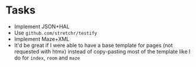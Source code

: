 # Tasks
* Implement JSON+HAL
* Use `github.com/stretchr/testify`
* Implement Maze+XML
* It'd be great if I were able to have a base template for pages (not requested with htmx) instead of copy-pasting most of the template like I do for `index`, `room` and `maze`

